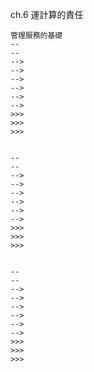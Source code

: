 
ch.6 運計算的責任

```
管理服務的基礎
--
--
-->
-->
-->
-->
-->
-->
>>>
>>>
>>>

```



```

--
--
-->
-->
-->
-->
-->
-->
>>>
>>>
>>>

```



```

--
--
-->
-->
-->
-->
-->
-->
>>>
>>>
>>>

```
